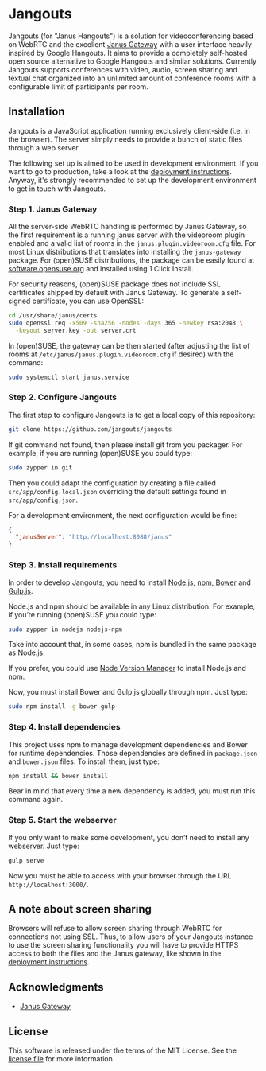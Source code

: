 # Jangouts

Jangouts (for "Janus Hangouts") is a solution for videoconferencing based
on WebRTC and the excellent [Janus Gateway](http://janus.conf.meetecho.com/)
with a user interface heavily inspired by Google Hangouts. It aims to provide
a completely self-hosted open source alternative to Google Hangouts and similar
solutions. Currently Jangouts supports conferences with video, audio, screen
sharing and textual chat organized into an unlimited amount of conference rooms
with a configurable limit of participants per room.

## Installation

Jangouts is a JavaScript application running exclusively client-side (i.e. in
the browser). The server simply needs to provide a bunch of static files
through a web server.

The following set up is aimed to be used in development environment. If you
want to go to production, take a look at the [deployment
instructions](DEPLOYMENT.md). Anyway, it's strongly recommended to set up the
development environment to get in touch with Jangouts.

### Step 1. Janus Gateway

All the server-side WebRTC handling is performed by Janus Gateway, so the first
requirement is a running janus server with the videoroom plugin enabled and a
valid list of rooms in the ```janus.plugin.videoroom.cfg``` file. For most Linux
distributions that translates into installing the ```janus-gateway``` package.
For (open)SUSE distributions, the package can be easily found at
[software.opensuse.org](https://software.opensuse.org/package/janus-gateway) and
installed using 1 Click Install.

For security reasons, (open)SUSE package does not include SSL certificates
shipped by default with Janus Gateway. To generate a self-signed certificate,
you can use OpenSSL:

```sh
cd /usr/share/janus/certs
sudo openssl req -x509 -sha256 -nodes -days 365 -newkey rsa:2048 \
  -keyout server.key -out server.crt
```

In (open)SUSE, the gateway can be then started (after adjusting the list of
rooms at ```/etc/janus/janus.plugin.videoroom.cfg``` if desired) with the
command:

```sh
sudo systemctl start janus.service
```

### Step 2. Configure Jangouts

The first step to configure Jangouts is to get a local copy of this repository:

```sh
git clone https://github.com/jangouts/jangouts
```

If git command not found, then please install git from you packager. For example, if you
are running (open)SUSE you could type:
```sh
sudo zypper in git
```

Then you could adapt the configuration by creating a file called
`src/app/config.local.json` overriding the default settings found in
`src/app/config.json`.

For a development environment, the next configuration would be fine:

```json
{
  "janusServer": "http://localhost:8088/janus"
}
```

### Step 3. Install requirements

In order to develop Jangouts, you need to install [Node.js](http://nodejs.org),
 [npm](http://npmjs.com), [Bower](http://bower.io)
and [Gulp.js](http://gulpjs.com).

Node.js and npm should be available in any Linux distribution. For example, if you’re
running (open)SUSE you could type:

```sh
sudo zypper in nodejs nodejs-npm
```

Take into account that, in some cases, npm is bundled in the same package as Node.js.

If you prefer, you could use [Node Version
Manager](https://github.com/creationix/nvm) to install Node.js and npm.

Now, you must install Bower and Gulp.js globally through npm. Just type:

```sh
sudo npm install -g bower gulp
```

### Step 4. Install dependencies

This project uses npm to manage development dependencies and Bower for runtime dependencies.
Those dependencies are defined in `package.json` and `bower.json` files. To install them,
just type:

```sh
npm install && bower install
```

Bear in mind that every time a new dependency is added, you must run this command again.

### Step 5. Start the webserver

If you only want to make some development, you don’t need to install any
webserver. Just type:

```sh
gulp serve
```

Now you must be able to access with your browser through the URL
`http://localhost:3000/`.

## A note about screen sharing

Browsers will refuse to allow screen sharing through WebRTC for
connections not using SSL. Thus, to allow users of your Jangouts
instance to use the screen sharing functionality you will have to
provide HTTPS access to both the files and the Janus gateway, like shown
in the [deployment instructions](DEPLOYMENT.md).

## Acknowledgments

* [Janus Gateway](http://janus.conf.meetecho.com/)

## License

This software is released under the terms of the MIT License. See the
[license file](LICENSE.txt) for more information.
